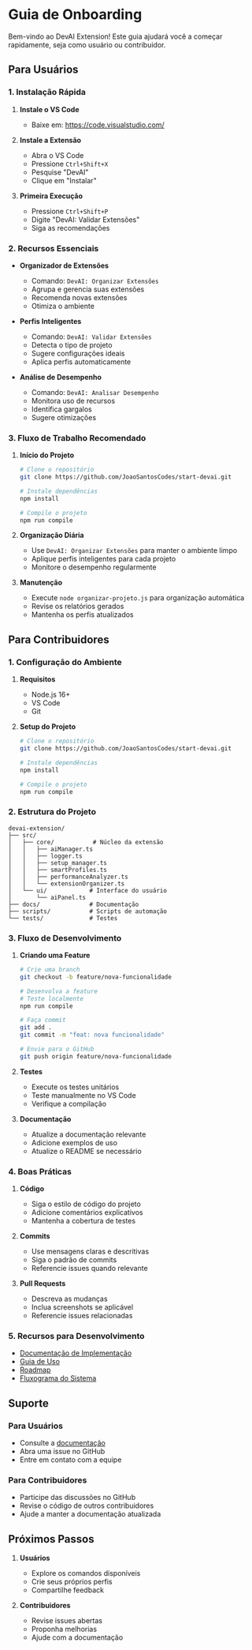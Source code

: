 # Guia de Onboarding

Bem-vindo ao DevAI Extension! Este guia ajudará você a começar rapidamente, seja como usuário ou contribuidor.

## Para Usuários

### 1. Instalação Rápida

1. **Instale o VS Code**
   - Baixe em: https://code.visualstudio.com/

2. **Instale a Extensão**
   - Abra o VS Code
   - Pressione `Ctrl+Shift+X`
   - Pesquise "DevAI"
   - Clique em "Instalar"

3. **Primeira Execução**
   - Pressione `Ctrl+Shift+P`
   - Digite "DevAI: Validar Extensões"
   - Siga as recomendações

### 2. Recursos Essenciais

- **Organizador de Extensões**
  - Comando: `DevAI: Organizar Extensões`
  - Agrupa e gerencia suas extensões
  - Recomenda novas extensões
  - Otimiza o ambiente

- **Perfis Inteligentes**
  - Comando: `DevAI: Validar Extensões`
  - Detecta o tipo de projeto
  - Sugere configurações ideais
  - Aplica perfis automaticamente

- **Análise de Desempenho**
  - Comando: `DevAI: Analisar Desempenho`
  - Monitora uso de recursos
  - Identifica gargalos
  - Sugere otimizações

### 3. Fluxo de Trabalho Recomendado

1. **Início do Projeto**
   ```bash
   # Clone o repositório
   git clone https://github.com/JoaoSantosCodes/start-devai.git
   
   # Instale dependências
   npm install
   
   # Compile o projeto
   npm run compile
   ```

2. **Organização Diária**
   - Use `DevAI: Organizar Extensões` para manter o ambiente limpo
   - Aplique perfis inteligentes para cada projeto
   - Monitore o desempenho regularmente

3. **Manutenção**
   - Execute `node organizar-projeto.js` para organização automática
   - Revise os relatórios gerados
   - Mantenha os perfis atualizados

## Para Contribuidores

### 1. Configuração do Ambiente

1. **Requisitos**
   - Node.js 16+
   - VS Code
   - Git

2. **Setup do Projeto**
   ```bash
   # Clone o repositório
   git clone https://github.com/JoaoSantosCodes/start-devai.git
   
   # Instale dependências
   npm install
   
   # Compile o projeto
   npm run compile
   ```

### 2. Estrutura do Projeto

```
devai-extension/
├── src/
│   ├── core/           # Núcleo da extensão
│   │   ├── aiManager.ts
│   │   ├── logger.ts
│   │   ├── setup_manager.ts
│   │   ├── smartProfiles.ts
│   │   ├── performanceAnalyzer.ts
│   │   └── extensionOrganizer.ts
│   └── ui/            # Interface do usuário
│       └── aiPanel.ts
├── docs/              # Documentação
├── scripts/           # Scripts de automação
└── tests/             # Testes
```

### 3. Fluxo de Desenvolvimento

1. **Criando uma Feature**
   ```bash
   # Crie uma branch
   git checkout -b feature/nova-funcionalidade
   
   # Desenvolva a feature
   # Teste localmente
   npm run compile
   
   # Faça commit
   git add .
   git commit -m "feat: nova funcionalidade"
   
   # Envie para o GitHub
   git push origin feature/nova-funcionalidade
   ```

2. **Testes**
   - Execute os testes unitários
   - Teste manualmente no VS Code
   - Verifique a compilação

3. **Documentação**
   - Atualize a documentação relevante
   - Adicione exemplos de uso
   - Atualize o README se necessário

### 4. Boas Práticas

1. **Código**
   - Siga o estilo de código do projeto
   - Adicione comentários explicativos
   - Mantenha a cobertura de testes

2. **Commits**
   - Use mensagens claras e descritivas
   - Siga o padrão de commits
   - Referencie issues quando relevante

3. **Pull Requests**
   - Descreva as mudanças
   - Inclua screenshots se aplicável
   - Referencie issues relacionadas

### 5. Recursos para Desenvolvimento

- [Documentação de Implementação](IMPLEMENTACAO.md)
- [Guia de Uso](usage.md)
- [Roadmap](ROADMAP.md)
- [Fluxograma do Sistema](FLUXOGRAMA.md)

## Suporte

### Para Usuários
- Consulte a [documentação](docs/)
- Abra uma issue no GitHub
- Entre em contato com a equipe

### Para Contribuidores
- Participe das discussões no GitHub
- Revise o código de outros contribuidores
- Ajude a manter a documentação atualizada

## Próximos Passos

1. **Usuários**
   - Explore os comandos disponíveis
   - Crie seus próprios perfis
   - Compartilhe feedback

2. **Contribuidores**
   - Revise issues abertas
   - Proponha melhorias
   - Ajude com a documentação 
